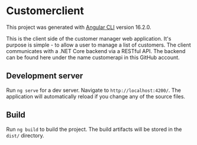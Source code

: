 # Customerclient

This project was generated with [Angular CLI](https://github.com/angular/angular-cli) version 16.2.0.

This is the client side of the customer manager web application. It's purpose is simple - to allow a user to manage a list of customers. The client communicates with a .NET Core backend via a RESTful API. The backend can be found here under the name customerapi in this GitHub account.

## Development server

Run `ng serve` for a dev server. Navigate to `http://localhost:4200/`. The application will automatically reload if you change any of the source files.

## Build

Run `ng build` to build the project. The build artifacts will be stored in the `dist/` directory.
